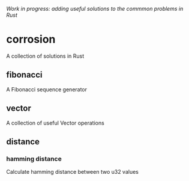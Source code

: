_Work in progress: adding useful solutions to the commmon problems in Rust_

# corrosion
A collection of solutions in Rust

## fibonacci
A Fibonacci sequence generator

## vector
A collection of useful Vector operations

## distance
### hamming distance
Calculate hamming distance between two u32 values